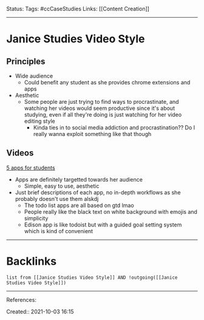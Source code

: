 Status: 
Tags: #ccCaseStudies
Links: [[Content Creation]]
___
# Janice Studies Video Style
## Principles
- Wide audience
	- Could benefit any student as she provides chrome extensions and apps
- Aesthetic
	- Some people are just trying to find ways to procrastinate, and watching her videos would seem productive since it's about studying, even if all they're doing is just watching for her video editing style
		- Kinda ties in to social media addiction and procrastination?? Do I really wanna exploit something like that though
## Videos
[5 apps for students](https://www.youtube.com/watch?v=3X8rBqHQVFE&ab_channel=JaniceStudies)
- Apps are definitely targetted towards her audience
	- Simple, easy to use, aesthetic
- Just brief descriptions of each app, no in-depth workflows as she probably doesn't use them alskdj
	- The todo list apps are all based on gtd lmao
	- People really like the black text on white background with emojis and simplicity
	- Edison app is like todoist but with a guided goal setting system which is kind of convenient
___
# Backlinks
```dataview
list from [[Janice Studies Video Style]] AND !outgoing([[Janice Studies Video Style]])
```
___
References:

Created:: 2021-10-03 16:15
